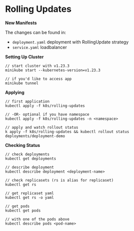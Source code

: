 # Rolling Updates

**New Manifests**

The changes can be found in:
* `deployment.yaml` deployment with RollingUpdate strategy
* `service.yaml` loadbalancer

**Setting Up Cluster**

```
// start cluster with v1.23.3
minikube start --kubernetes-version=v1.23.3

// if you'd like to access app
minikube tunnel 
```

**Applying**

```
// first application
kubectl apply -f k8s/rolling-updates

// -OR- optional if you have namespace
kubectl apply -f k8s/rolling-updates -n <namespace>

// apply and watch rollout status
k apply -f k8s/rolling-updates && kubectl rollout status deployments/deployment-demo
```

**Checking Status**

```
// check deployments 
kubectl get deployments

// describe deployment
kubectl describe deployment <deployment-name>

// check replicasets (rs is alias for replicaset)
kubectl get rs

// get replicaset yaml
kubectl get rs -o yaml 

// get pods 
kubectl get pods

// with one of the pods above
kubectl describe pods <pod-name>

```
